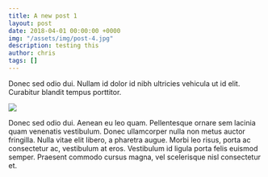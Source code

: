 ```yaml
---
title: A new post 1
layout: post
date: 2018-04-01 00:00:00 +0000
img: "/assets/img/post-4.jpg"
description: testing this
author: chris
tags: []
---
```

Donec sed odio dui. Nullam id dolor id nibh ultricies vehicula ut id elit. Curabitur blandit tempus porttitor.

![](/assets/img/post-2.jpg)

Donec sed odio dui. Aenean eu leo quam. Pellentesque ornare sem lacinia quam venenatis vestibulum. Donec ullamcorper nulla non metus auctor fringilla. Nulla vitae elit libero, a pharetra augue. Morbi leo risus, porta ac consectetur ac, vestibulum at eros. Vestibulum id ligula porta felis euismod semper. Praesent commodo cursus magna, vel scelerisque nisl consectetur et.